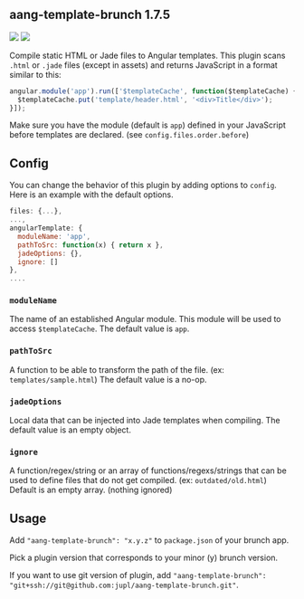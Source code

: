 ## aang-template-brunch 1.7.5

[<img src="https://david-dm.org/jupl/aang-template-brunch.png"/>](https://david-dm.org/jupl/aang-template-brunch)
[<img src="https://david-dm.org/jupl/aang-template-brunch/dev-status.png"/>](https://david-dm.org/jupl/aang-template-brunch#info=devDependencies)

Compile static HTML or Jade files to Angular templates. This plugin scans `.html` or `.jade` files (except in assets) and returns JavaScript in a format similar to this:

```javascript
angular.module('app').run(['$templateCache', function($templateCache) {
  $templateCache.put('template/header.html', '<div>Title</div>');
}]);
```

Make sure you have the module (default is `app`) defined in your JavaScript before templates are declared. (see `config.files.order.before`)


## Config
You can change the behavior of this plugin by adding options to `config`. Here is an example with the default options.

```javascript
files: {...},
...,
angularTemplate: {
  moduleName: 'app',
  pathToSrc: function(x) { return x },
  jadeOptions: {},
  ignore: []
},
....
```

### `moduleName`
The name of an established Angular module. This module will be used to access `$templateCache`. The default value is `app`.

### `pathToSrc`
A function to be able to transform the path of the file. (ex: `templates/sample.html`) The default value is a no-op.

### `jadeOptions`
Local data that can be injected into Jade templates when compiling. The default value is an empty object.

### `ignore`
A function/regex/string or an array of functions/regexs/strings that can be used to define files that do not get compiled. (ex: `outdated/old.html`) Default is an empty array. (nothing ignored)


## Usage
Add `"aang-template-brunch": "x.y.z"` to `package.json` of your brunch app.

Pick a plugin version that corresponds to your minor (y) brunch version.

If you want to use git version of plugin, add
`"aang-template-brunch": "git+ssh://git@github.com:jupl/aang-template-brunch.git"`.
